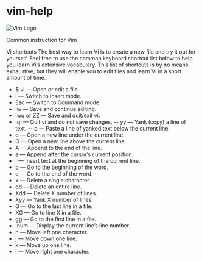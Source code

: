 # vim-help
![Vim Logo](https://github.com/vim/vim/blob/master/runtime/vimlogo.gif)

Common instruction for Vim

Vi shortcuts
The best way to learn Vi is to create a new file and try it out for yourself. Feel free to use the common keyboard shortcut list below to help you learn Vi’s extensive vocabulary. This list of shortcuts is by no means exhaustive, but they will enable you to edit files and learn Vi in a short amount of time.

- $ vi <filename> — Open or edit a file.
- i — Switch to Insert mode.
- Esc — Switch to Command mode.
- :w — Save and continue editing.
- :wq or ZZ — Save and quit/exit vi.
- :q! — Quit vi and do not save changes.
-- yy — Yank (copy) a line of text.
-- p — Paste a line of yanked text below the current line.
- o — Open a new line under the current line.
- O — Open a new line above the current line.
- A — Append to the end of the line.
- a — Append after the cursor’s current position.
- I — Insert text at the beginning of the current line.
- b — Go to the beginning of the word.
- e — Go to the end of the word.
- x — Delete a single character.
- dd — Delete an entire line.
- Xdd — Delete X number of lines.
- Xyy — Yank X number of lines.
- G — Go to the last line in a file.
- XG — Go to line X in a file.
- gg — Go to the first line in a file.
- :num — Display the current line’s line number.
- h — Move left one character.
- j — Move down one line.
- k — Move up one line.
- l — Move right one character.
